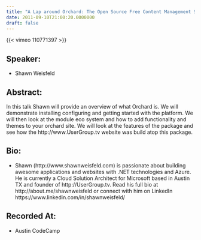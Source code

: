 ```yaml
---
title: "A Lap around Orchard: The Open Source Free Content Management System from Microsoft"
date: 2011-09-10T21:00:20.0000000
draft: false
---
```


{{< vimeo 110771397 >}}

## Speaker:

 - Shawn Weisfeld

## Abstract:

<p>In this talk Shawn will provide an overview of what Orchard is. We will demonstrate installing configuring and getting started with the platform. We will then look at the module eco system and how to add functionality and themes to your orchard site. We will look at the features of the package and see how the http://www.UserGroup.tv website was build atop this package.</p>

## Bio:

 - <p>Shawn (http://www.shawnweisfeld.com) is passionate about building awesome applications and websites with .NET technologies and Azure. He is currently a Cloud Solution Architect for Microsoft based in Austin TX and founder of http://UserGroup.tv. Read his full bio at http://about.me/shawnweisfeld or connect with him on LinkedIn https://www.linkedin.com/in/shawnweisfeld/</p>

## Recorded At:

 - Austin CodeCamp

